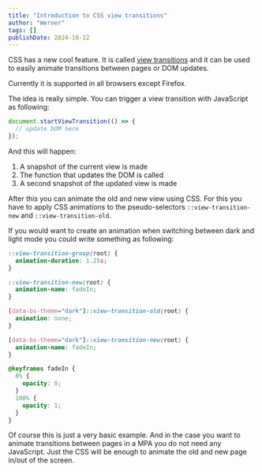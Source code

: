 ```yaml
---
title: "Introduction to CSS view transitions"
author: "Werner"
tags: []
publishDate: 2024-10-12
---
```


CSS has a new cool feature. It is called [view transitions](https://drafts.csswg.org/css-view-transitions/) and it can be used to easily animate transitions between pages or DOM updates.

Currently it is supported in all browsers except Firefox.

The idea is really simple. You can trigger a view transition with JavaScript as following:

```typescript
document.startViewTransition(() => {
  // update DOM here
});
```

And this will happen:

1. A snapshot of the current view is made
2. The function that updates the DOM is called
3. A second snapshot of the updated view is made

After this you can animate the old and new view using CSS. For this you have to apply CSS animations to the pseudo-selectors `::view-transition-new` and `::view-transition-old`.

If you would want to create an animation when switching between dark and light mode you could write something as following:

```css
::view-transition-group(root) {
  animation-duration: 1.25s;
}

::view-transition-new(root) {
  animation-name: fadeIn;
}

[data-bs-theme="dark"]::view-transition-old(root) {
  animation: none;
}

[data-bs-theme="dark"]::view-transition-new(root) {
  animation-name: fadeIn;
}

@keyframes fadeIn {
  0% {
    opacity: 0;
  }
  100% {
    opacity: 1;
  }
}
```

Of course this is just a very basic example. And in the case you want to animate transitions between pages in a MPA you do not need any JavaScript. Just the CSS will be enough to animate the old and new page in/out of the screen.
